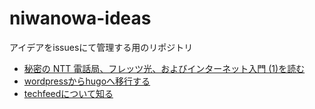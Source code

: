 # niwanowa-ideas

アイデアをissuesにて管理する用のリポジトリ

<!-- ISSUE_LIST_START -->
- [秘密の NTT 電話局、フレッツ光、およびインターネット入門 (1)を読む](https://github.com/niwanowa/niwanowa-ideas/issues/5)
- [wordpressからhugoへ移行する](https://github.com/niwanowa/niwanowa-ideas/issues/4)
- [techfeedについて知る](https://github.com/niwanowa/niwanowa-ideas/issues/2)
<!-- github actions: Updated on 2023-10-06 09:27:41 UTC-->
<!-- ISSUE_LIST_END -->
